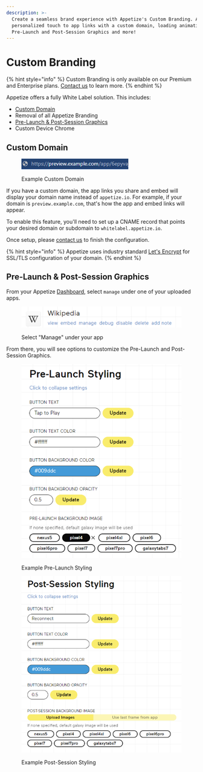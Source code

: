 ```yaml
---
description: >-
  Create a seamless brand experience with Appetize's Custom Branding. Add a
  personalized touch to app links with a custom domain, loading animations,
  Pre-Launch and Post-Session Graphics and more!
---
```


# Custom Branding

{% hint style="info" %}
Custom Branding is only available on our Premium and Enterprise plans. [Contact us](https://appetize.io/contact-us) to learn more.
{% endhint %}

Appetize offers a fully White Label solution. This includes:

* [Custom Domain](custom-branding.md#custom-domain)
* Removal of all Appetize Branding
* [Pre-Launch & Post-Session Graphics](custom-branding.md#pre-launch-and-post-session-graphics)
* Custom Device Chrome

## Custom Domain

<figure><img src="../.gitbook/assets/image (1) (1) (3).png" alt=""><figcaption><p>Example Custom Domain</p></figcaption></figure>

If you have a custom domain, the app links you share and embed will display your domain name instead of `appetize.io`. For example, if your domain is `preview.example.com`, that's how the app and embed links will appear.

To enable this feature, you'll need to set up a CNAME record that points your desired domain or subdomain to `whitelabel.appetize.io`.

Once setup, please [contact us](mailto:support@appetize.io) to finish the configuration.

{% hint style="info" %}
Appetize uses industry standard [Let's Encrypt](https://letsencrypt.org/) for SSL/TLS configuration of your domain.
{% endhint %}

## Pre-Launch & Post-Session Graphics

From your Appetize [Dashboard](https://appetize.io/apps), select `manage` under one of your uploaded apps.

<figure><img src="../.gitbook/assets/image (10) (1) (1) (1) (1) (4).png" alt=""><figcaption><p>Select "Manage" under your app</p></figcaption></figure>

From there, you will see options to customize the Pre-Launch and Post-Session Graphics.

<figure><img src="../.gitbook/assets/image (3) (2) (1).png" alt=""><figcaption><p>Example Pre-Launch Styling</p></figcaption></figure>

<figure><img src="../.gitbook/assets/image (5) (1) (1).png" alt=""><figcaption><p>Example Post-Session Styling</p></figcaption></figure>
